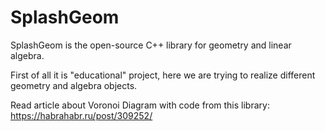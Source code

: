 # SplashGeom
SplashGeom is the open-source C++ library for geometry and linear algebra.

First of all it is "educational" project, here we are trying to realize different geometry and algebra objects.

Read article about Voronoi Diagram with code from this library: https://habrahabr.ru/post/309252/

